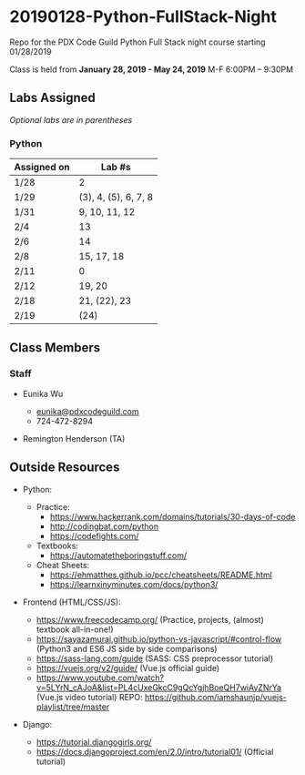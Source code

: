 # 20190128-Python-FullStack-Night
Repo for the PDX Code Guild Python Full Stack night course starting 01/28/2019

Class is held from **January 28, 2019 - May 24, 2019**
M-F 6:00PM – 9:30PM

## Labs Assigned
*Optional labs are in parentheses*

### Python 
| Assigned on | Lab \#s |
| ------------- | ---- |
| 1/28 | 2 |
| 1/29 | (3), 4, (5), 6, 7, 8 |
| 1/31 | 9, 10, 11, 12 |
| 2/4  | 13 |
| 2/6  | 14 |
| 2/8  | 15, 17, 18 |
| 2/11  | 0 |
| 2/12  | 19, 20 |
| 2/18  | 21, (22), 23 |
| 2/19  | (24) |

## Class Members

### Staff
- Eunika Wu
    - eunika@pdxcodeguild.com
    - 724-472-8294
    
- Remington Henderson (TA)
    
## Outside Resources
- Python: 
    - Practice:
        - https://www.hackerrank.com/domains/tutorials/30-days-of-code 
        - http://codingbat.com/python
        - https://codefights.com/
    - Textbooks:
        - https://automatetheboringstuff.com/
    - Cheat Sheets:
        - https://ehmatthes.github.io/pcc/cheatsheets/README.html
        - https://learnxinyminutes.com/docs/python3/
        
- Frontend (HTML/CSS/JS):
    - https://www.freecodecamp.org/ (Practice, projects, (almost) textbook all-in-one!)
    - https://sayazamurai.github.io/python-vs-javascript/#control-flow (Python3 and ES6 JS side by side comparisons)
    - https://sass-lang.com/guide (SASS: CSS preprocessor tutorial)
    - https://vuejs.org/v2/guide/ (Vue.js official guide)
    - https://www.youtube.com/watch?v=5LYrN_cAJoA&list=PL4cUxeGkcC9gQcYgjhBoeQH7wiAyZNrYa (Vue.js video tutorial)
      REPO: https://github.com/iamshaunjp/vuejs-playlist/tree/master
    
- Django:
    - https://tutorial.djangogirls.org/
    - https://docs.djangoproject.com/en/2.0/intro/tutorial01/ (Official tutorial)
